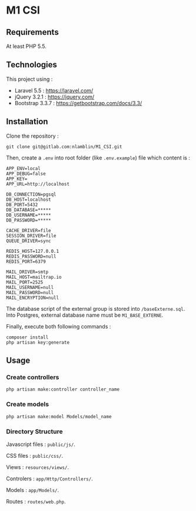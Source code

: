 # M1 CSI

## Requirements
At least PHP 5.5.


## Technologies

This project using : 
- Laravel 5.5 : https://laravel.com/
- jQuery 3.2.1 : https://jquery.com/
- Bootstrap 3.3.7 : https://getbootstrap.com/docs/3.3/


## Installation

Clone the repository :

    git clone git@gitlab.com:nlamblin/M1_CSI.git

Then, create a `.env` into root folder (like `.env.example`) file which content is : 

    APP_ENV=local
    APP_DEBUG=false
    APP_KEY=
    APP_URL=http://localhost

    DB_CONNECTION=pgsql
    DB_HOST=localhost
    DB_PORT=5432
    DB_DATABASE=*****
    DB_USERNAME=*****
    DB_PASSWORD=*****

    CACHE_DRIVER=file
    SESSION_DRIVER=file
    QUEUE_DRIVER=sync

    REDIS_HOST=127.0.0.1
    REDIS_PASSWORD=null
    REDIS_PORT=6379
    
    MAIL_DRIVER=smtp
    MAIL_HOST=mailtrap.io
    MAIL_PORT=2525
    MAIL_USERNAME=null
    MAIL_PASSWORD=null
    MAIL_ENCRYPTION=null
    
The database script of the external group is stored into `/baseExterne.sql`. Into Postgres, external database name must be `M1_BASE_EXTERNE`.
    
Finally, execute both following commands : 

    composer install
    php artisan key:generate
    
    
## Usage

### Create controllers

    php artisan make:controller controller_name

### Create models

    php artisan make:model Models/model_name

### Directory Structure 


Javascript files : `public/js/`.

CSS files : `public/css/`.

Views : `resources/views/`.

Controlers : `app/Http/Controllers/`.

Models : `app/Models/`.

Routes : `routes/web.php`.